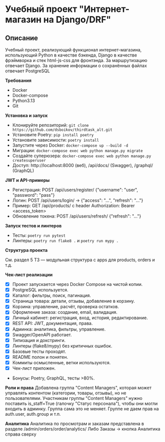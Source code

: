 # Учебный проект "Интернет-магазин на Django/DRF"

## Описание
Учебный проект, реализующий функционал интернет-магазина, использующий Python в качестве бэкенда, Django в качестве фрэймворка и стек html-js-css для фронтэнда.
За маршрутизацию отвечает Django.
За хранение информации о сохранённых файлах отвечает PostgreSQL

**Требования**
- Docker
- Docker-compose
- Python3.13
- Git

**Установка и запуск**

- Клонируйте репозиторий: `git clone https://github.com/dsboikov/thirdtask_alt.git`
- Установите Poetry: `pip install poetry`
- Установите зависимости: `poetry install`
- Запустите через Docker: `docker-compose up --build -d`
- Миграции: `docker-compose exec web python manage.py migrate`
- Создайте суперюзера: `docker-compose exec web python manage.py createsuperuser`
- Доступ: http://localhost:8000 (веб), /api/docs/ (Swagger), /graphql/ (GraphQL)

**JWT и API-примеры**

- Регистрация: POST /api/users/register/ {"username": "user", "password": "pass"}
- Логин: POST /api/users/login/ -> {"access": "...", "refresh": "..."}
- Пример: GET /api/products/ с header Authorization: Bearer <access_token>
- Обновление токена: POST /api/users/refresh/ {"refresh": "..."}

**Запуск тестов и линтеров**

- Тесты: `poetry run pytest`
- Линтеры: `poetry run flake8 .` и `poetry run mypy .`

**Структура проекта**

См. раздел 5 ТЗ — модульная структура с apps для products, orders и т.д.

**Чек-лист реализации**

- [x] Проект запускается через Docker Compose на чистой копии.
- [x] PostgreSQL используется.
- [x] Каталог: фильтры, поиск, пагинация.
- [x] Страница товара: детали, отзывы, добавление в корзину.
- [x] Корзина: управление, расчёт, проверка остатков.
- [x] Оформление заказа: создание, email, валидация.
- [x] Личный кабинет: регистрация, вход, история, редактирование.
- [x] REST API: JWT, документация, права.
- [x] Админка: аналитика, фильтры, управление.
- [x] Swagger/OpenAPI работает.
- [x] Типизация и докстринги.
- [x] Линтеры (flake8/mypy) без критичных ошибок.
- [x] Базовые тесты проходят.
- [x] README полон и понятен.
- [x] Коммиты осмысленные, ветки используются.
- [x] Чек-лист приложен.
- Бонусы: Poetry, GraphQL, тесты >80%.


**Роли и права**
Добавлена группа "Content Managers", которая может управлять контентом (категории, товары, отзывы), но не пользователями.
Участникам группы "Content Managers" нужно поставить is_staff=True (галочку "Статус персонала"), чтобы они могли входить в админку. Группа сама это не меняет.
Группе не даем прав на auth.user, auth.group и т.п.

**Аналитика**
Аналитика по просмотрам и заказам представлена в разделе /admin/orders/order/analytics/
Либо Заказы -> кнопка Аналитика справа сверху
